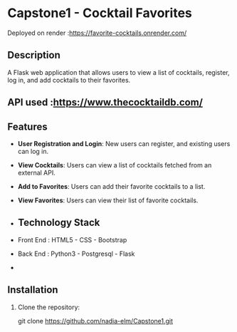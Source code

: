
# Capstone1 - Cocktail Favorites
Deployed on render :https://favorite-cocktails.onrender.com/
## Description

A Flask web application that allows users to view a list of cocktails, register, log in, and add cocktails to their favorites.

## API used :https://www.thecocktaildb.com/

## Features

- **User Registration and Login**: New users can register, and existing users can log in.
- **View Cocktails**: Users can view a list of cocktails fetched from an external API.
- **Add to Favorites**: Users can add their favorite cocktails to a list.
- **View Favorites**: Users can view their list of favorite cocktails.

- ## Technology Stack
- Front End : HTML5  - CSS - Bootstrap
- Back End : Python3 - Postgresql - Flask
- 

## Installation

1. Clone the repository:

   git clone https://github.com/nadia-elm/Capstone1.git
